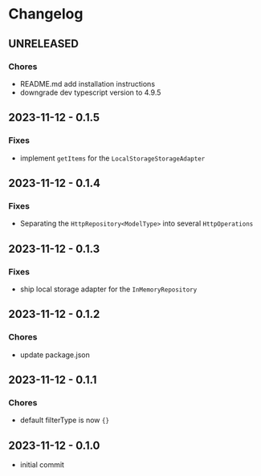# Changelog

## UNRELEASED
### Chores
- README.md add installation instructions
- downgrade dev typescript version to 4.9.5

## 2023-11-12 - 0.1.5
### Fixes
- implement `getItems` for the `LocalStorageStorageAdapter`

## 2023-11-12 - 0.1.4
### Fixes
- Separating the `HttpRepository<ModelType>` into several `HttpOperations`

## 2023-11-12 - 0.1.3
### Fixes
- ship local storage adapter for the `InMemoryRepository`

## 2023-11-12 - 0.1.2
### Chores
- update package.json

## 2023-11-12 - 0.1.1
### Chores
- default filterType is now `{}`

## 2023-11-12 - 0.1.0
- initial commit